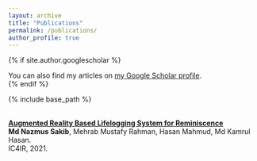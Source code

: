 ```yaml
---
layout: archive
title: "Publications"
permalink: /publications/
author_profile: true
---
```


{% if site.author.googlescholar %}
  <div class="wordwrap">You can also find my articles on <a href="{{site.author.googlescholar}}">my Google Scholar profile</a>.</div>
{% endif %}

{% include base_path %}

<br> <b> [Augmented Reality Based Lifelogging System for Reminiscence](http:/mnazmussakib.github.io/files/AR_Paper.pdf) </b>
<br> <b>Md Nazmus Sakib</b>, Mehrab Mustafy Rahman, Hasan Mahmud, Md Kamrul Hasan.
<br> IC4IR, 2021.